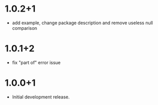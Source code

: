 # 1.0.2+1

- add example, change package description and remove useless null comparison

# 1.0.1+2

- fix "part of" error issue

# 1.0.0+1

- Initial development release.
